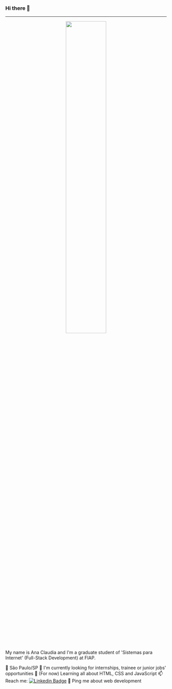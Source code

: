 ### Hi there 👋

---

<!--
**anacfvrs/anacfvrs** is a ✨ _special_ ✨ repository because its `README.md` (this file) appears on your GitHub profile.

Here are some ideas to get you started:

- 🔭 I’m currently working on ...
- 🌱 I’m currently learning ...
- 👯 I’m looking to collaborate on ...
- 🤔 I’m looking for help with ...
- 💬 Ask me about ...
- 📫 How to reach me: ...
- 😄 Pronouns: ...
- ⚡ Fun fact: ...
-->

<div id="header" align="center">
  <img src="https://i.pinimg.com/originals/d3/ca/2b/d3ca2b6b5b0d90c4b98195b205defa29.gif" width="50%"/>
</div>

My name is Ana Claudia and I'm a graduate student of 'Sistemas para Internet' (Full-Stack Development) at FIAP.

📌 São Paulo/SP
🔎 I'm currently looking for internships, trainee or junior jobs' opportunities 
🌱 (For now) Learning all about HTML, CSS and JavaScript
📫 Reach me: [![Linkedin Badge](https://img.shields.io/badge/-kakbar-blue?style=flat&logo=Linkedin&logoColor=white)](https://www.linkedin.com/in/anaclaudiafv/)
💬 Ping me about web development
